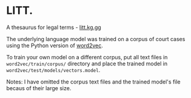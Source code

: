 # LITT.

A thesaurus for legal terms - [litt.kg.gg](http://litt.kg.gg) 

The underlying language model was trained on a corpus of court cases using the Python version of [word2vec](https://radimrehurek.com/gensim/models/word2vec.html).

To train your own model on a different corpus, put all text files in ``word2vec/train/corpus/`` directory and place the trained model in ``word2vec/test/models/vectors.model``.

Notes:
I have omitted the corpus text files and the trained model's file becaus of their large size.
